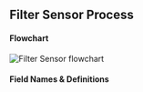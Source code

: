 ## Filter Sensor Process

#### Flowchart
![Filter Sensor flowchart](./Downloads/FilterSensorFlowchart.png)

#### Field Names & Definitions
